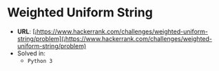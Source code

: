 # Weighted Uniform String

* **URL**: [¡https://www.hackerrank.com/challenges/weighted-uniform-string/problem](¡https://www.hackerrank.com/challenges/weighted-uniform-string/problem)
* Solved in:
    * `Python 3`
